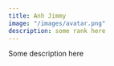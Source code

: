 ```yaml
---
title: Anh Jimmy
image: "/images/avatar.png"
description: some rank here
---
```


Some description here

